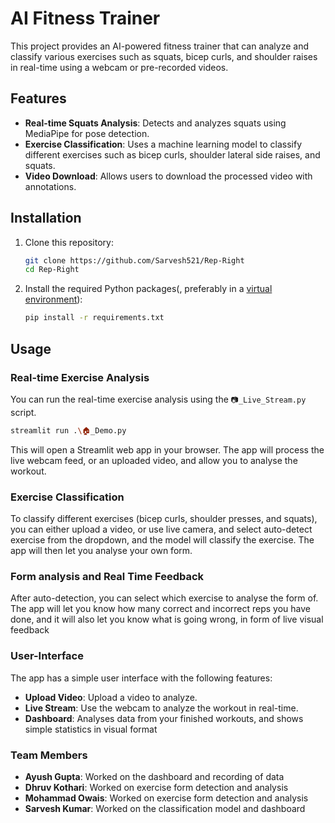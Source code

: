 # AI Fitness Trainer

This project provides an AI-powered fitness trainer that can analyze and classify various exercises such as squats, bicep curls, and shoulder raises in real-time using a webcam or pre-recorded videos.

## Features

- **Real-time Squats Analysis**: Detects and analyzes squats using MediaPipe for pose detection.
- **Exercise Classification**: Uses a machine learning model to classify different exercises such as bicep curls, shoulder lateral side raises, and squats.
- **Video Download**: Allows users to download the processed video with annotations.

## Installation

1. Clone this repository:
    ```bash
    git clone https://github.com/Sarvesh521/Rep-Right
    cd Rep-Right
    ```

2. Install the required Python packages(, preferably in a [virtual environment](https://docs.python.org/3/library/venv.html)):
    ```bash
    pip install -r requirements.txt
    ```



## Usage

### Real-time Exercise Analysis
You can run the real-time exercise analysis using the `📷️_Live_Stream.py` script.

```bash
streamlit run .\🏠️_Demo.py
```

This will open a Streamlit web app in your browser.
The app will process the live webcam feed, or an uploaded video, and allow you to analyse the workout.
### Exercise Classification
To classify different exercises (bicep curls, shoulder presses, and squats), you can either upload a video, or use live camera, and select auto-detect exercise from the dropdown, and the model will classify the exercise.
The app will then let you analyse your own form.

### Form analysis and Real Time Feedback
After auto-detection, you can select which exercise to analyse the form of.
The app will let you know how many correct and incorrect reps you have done, and it will also let you know what is going wrong, in form of live visual feedback

### User-Interface
The app has a simple user interface with the following features:
- **Upload Video**: Upload a video to analyze.
- **Live Stream**: Use the webcam to analyze the workout in real-time.
- **Dashboard**: Analyses data from your finished workouts, and shows simple statistics in visual format

### Team Members
- **Ayush Gupta**: Worked on the dashboard and recording of data
- **Dhruv Kothari**: Worked on exercise form detection and analysis
- **Mohammad Owais**: Worked on exercise form detection and analysis
- **Sarvesh Kumar**: Worked on the classification model and dashboard
